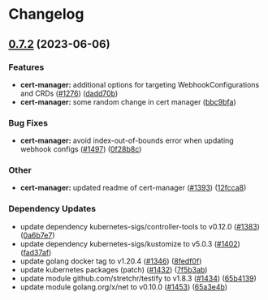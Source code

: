 # Changelog

## [0.7.2](https://github.com/mowies/lifecycle-controller/compare/cert-manager-v0.7.1...cert-manager-v0.7.2) (2023-06-06)


### Features

* **cert-manager:** additional options for targeting WebhookConfigurations and CRDs ([#1276](https://github.com/mowies/lifecycle-controller/issues/1276)) ([dadd70b](https://github.com/mowies/lifecycle-controller/commit/dadd70b2d63d458c881bda2d6f5755ac257f32e2))
* **cert-manager:** some random change in cert manager ([bbc9bfa](https://github.com/mowies/lifecycle-controller/commit/bbc9bfae74a95656a5355e554f70274d1f6f4011))


### Bug Fixes

* **cert-manager:** avoid index-out-of-bounds error when updating webhook configs ([#1497](https://github.com/mowies/lifecycle-controller/issues/1497)) ([0f28b8c](https://github.com/mowies/lifecycle-controller/commit/0f28b8c2b5854944d9b0e72fee97a6bc91f39bea))


### Other

* **cert-manager:** updated readme of cert-manager ([#1393](https://github.com/mowies/lifecycle-controller/issues/1393)) ([12fcca8](https://github.com/mowies/lifecycle-controller/commit/12fcca82b904ba2f2ca72347cb176771d84d63df))


### Dependency Updates

* update dependency kubernetes-sigs/controller-tools to v0.12.0 ([#1383](https://github.com/mowies/lifecycle-controller/issues/1383)) ([0a6b7e7](https://github.com/mowies/lifecycle-controller/commit/0a6b7e795a9e58425ab6baacf38a82a22dbbc0c8))
* update dependency kubernetes-sigs/kustomize to v5.0.3 ([#1402](https://github.com/mowies/lifecycle-controller/issues/1402)) ([fad37af](https://github.com/mowies/lifecycle-controller/commit/fad37afd14cd781c9561d43dd2f1af6824973693))
* update golang docker tag to v1.20.4 ([#1346](https://github.com/mowies/lifecycle-controller/issues/1346)) ([8fedf0f](https://github.com/mowies/lifecycle-controller/commit/8fedf0f11c6f4e55e1ac47ab8e80705e189ffff8))
* update kubernetes packages (patch) ([#1432](https://github.com/mowies/lifecycle-controller/issues/1432)) ([7f5b3ab](https://github.com/mowies/lifecycle-controller/commit/7f5b3abb87ebe8e0c040e415f69ed12e25ebb7fd))
* update module github.com/stretchr/testify to v1.8.3 ([#1434](https://github.com/mowies/lifecycle-controller/issues/1434)) ([65b4139](https://github.com/mowies/lifecycle-controller/commit/65b41399b2e0d5c4109af484a80d4bb2c56f9215))
* update module golang.org/x/net to v0.10.0 ([#1453](https://github.com/mowies/lifecycle-controller/issues/1453)) ([65a3e4b](https://github.com/mowies/lifecycle-controller/commit/65a3e4b402d693a64dc9be452aead9c4773d6945))
